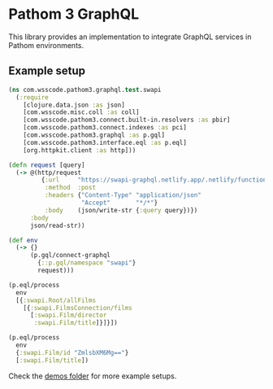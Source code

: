 # Pathom 3 GraphQL

This library provides an implementation to integrate GraphQL services in Pathom environments.

## Example setup

```clojure
(ns com.wsscode.pathom3.graphql.test.swapi
  (:require
    [clojure.data.json :as json]
    [com.wsscode.misc.coll :as coll]
    [com.wsscode.pathom3.connect.built-in.resolvers :as pbir]
    [com.wsscode.pathom3.connect.indexes :as pci]
    [com.wsscode.pathom3.graphql :as p.gql]
    [com.wsscode.pathom3.interface.eql :as p.eql]
    [org.httpkit.client :as http]))

(defn request [query]
  (-> @(http/request
         {:url     "https://swapi-graphql.netlify.app/.netlify/functions/index"
          :method  :post
          :headers {"Content-Type" "application/json"
                    "Accept"       "*/*"}
          :body    (json/write-str {:query query})})
      :body
      json/read-str))

(def env
  (-> {}
      (p.gql/connect-graphql
        {::p.gql/namespace "swapi"}
        request)))

(p.eql/process
  env
  [{:swapi.Root/allFilms
    [{:swapi.FilmsConnection/films
      [:swapi.Film/director
       :swapi.Film/title]}]}])

(p.eql/process
  env
  {:swapi.Film/id "ZmlsbXM6Mg=="}
  [:swapi.Film/title])
```

Check the [demos folder](https://github.com/wilkerlucio/pathom3-graphql/tree/main/demos/com/wsscode/pathom3/graphql/demos) for more example setups.
